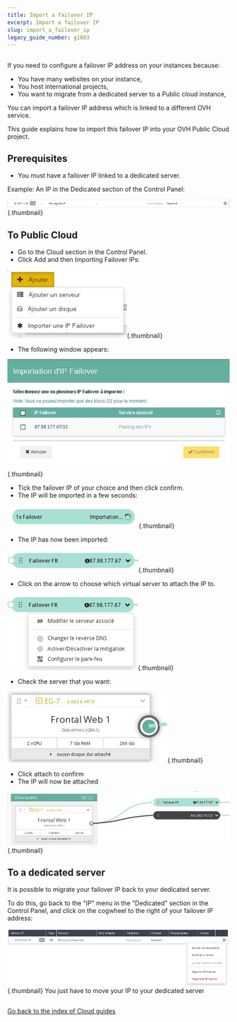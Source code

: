 ```yaml
---
title: Import a failover IP
excerpt: Import a failover IP
slug: import_a_failover_ip
legacy_guide_number: g1883
---
```



## 
If you need to configure a failover IP address on your instances because:

- You have many websites on your instance, 
- You host international projects,
- You want to migrate from a dedicated server to a Public cloud instance, 

You can import a failover IP address which is linked to a different OVH service.

This guide explains how to import this failover IP into your OVH Public Cloud project.


## Prerequisites

- You must have a failover IP linked to a dedicated server.

Example: An IP in the Dedicated section of the Control Panel:

![](images/img_2817.jpg){.thumbnail}


## To Public Cloud

- Go to the Cloud section in the Control Panel.
- Click Add and then Importing Failover IPs:



![](images/img_2818.jpg){.thumbnail}

- The following window appears:



![](images/img_2819.jpg){.thumbnail}

- Tick the failover IP of your choice and then click confirm.
- The IP will be imported in a few seconds:



![](images/img_3810.jpg){.thumbnail}

- The IP has now been imported:



![](images/img_3811.jpg){.thumbnail}

- Click on the arrow to choose which virtual server to attach the IP to.



![](images/img_3812.jpg){.thumbnail}

- Check the server that you want:



![](images/img_3813.jpg){.thumbnail}

- Click attach to confirm
- The IP will now be attached



![](images/img_3814.jpg){.thumbnail}


## To a dedicated server
It is possible to migrate your failover IP back to your dedicated server. 

To do this, go back to the "IP" menu in the "Dedicated" section in the Control Panel, and click on the cogwheel to the right of your failover IP address:

![](images/img_3300.jpg){.thumbnail}
You just have to move your IP to your dedicated server


## 
[Go back to the index of Cloud guides]({legacy}1785)

